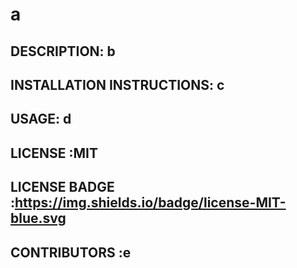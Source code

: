 # a

## DESCRIPTION: b

## INSTALLATION INSTRUCTIONS: c

## USAGE: d

## LICENSE :MIT

## LICENSE BADGE :https://img.shields.io/badge/license-MIT-blue.svg

## CONTRIBUTORS :e